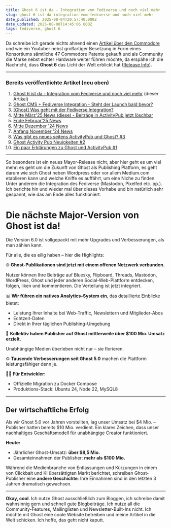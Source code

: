 ```yaml
---
title: Ghost 6 ist da - Integration vom Fediverse und noch viel mehr
slug: ghost-6-ist-da-integration-vom-fediverse-und-noch-viel-mehr
date_published: 2025-08-04T20:57:40.000Z
date_updated: 2025-08-08T14:45:06.000Z
tags: fediverse, ghost 6
---
```


Da schreibe ich gerade nichts ahnend einen [Artikel über den Commodore](__GHOST_URL__/commodore-ist-zuruck/) und wie ein Youtuber nebst großartiger Besetzung in Form eines Konsortiums sämtliche 47 Commodore Patente gekauft und als Community die Marke nebst echter Hardware weiter führen möchte, da erspähe ich die Nachricht, dass **Ghost 6** das Licht der Welt erblickt hat ([Release Info](https://ghost.org/changelog/6/)). 

---

### Bereits veröffentlichte Artikel (neu oben)

1. [Ghost 6 ist da - Integration vom Fediverse und noch viel mehr](__GHOST_URL__/ghost-6-ist-da-integration-vom-fediverse-und-noch-viel-mehr/) (dieser Artikel)
2. [Ghost CMS + Fediverse Integration - Steht der Launch bald bevor?](__GHOST_URL__/ghost-cms-fediverse-integration-steht-der-launch-bald-bevor/)
3. [[Ghost] Was geht mit der Fediverse Integration?](__GHOST_URL__/ghost-was-geht-mit-der-fediverse-integration-2/)
4. [Mitte März'25 News (diese) - Beiträge in ActivityPub jetzt löschbar](__GHOST_URL__/ghost-neue-funktion-beitrage-in-activitypub-jetzt-loschbar/)
5. [Ende Februar'25 News](__GHOST_URL__/was-geht-bei-ghost-und-dem-fediverse-activitypub/)
6. [Mitte Dezember '24 News](__GHOST_URL__/aktueller-stand-ghost-und-das-fediverse-2/)
7. [Anfang November '24 News](__GHOST_URL__/aktueller-stand-ghost-und-das-fediverse/)
8. [Was gibt es neues seitens ActivityPub und Ghost? #3](__GHOST_URL__/was-gibt-es-neues-seitens-activitypub-und-ghost-3/)
9. [Ghost Activity Pub Neuigkeiten #2](__GHOST_URL__/ghost-activity-pub-neuigkeiten-2/)
10. [Ein paar Erklärungen zu Ghost und ActivityPub #1](__GHOST_URL__/ein-paar-erklarungen-zu-ghost-und-activitypub/)

---

So besonders ist ein neues Mayor-Release nicht, aber hier geht es um viel mehr: es geht um die Zukunft von Ghost als Publishing Platform, es geht darum wie sich Ghost neben Wordpress oder vor allem Medium.com etablieren kann und welche Kniffe es auffährt, um eine Niche zu finden. Unter anderem die Integration des Fediverse (Mastodon, Pixelfed etc. pp.). Ich berichte hin und wieder mal über dieses Vorhabe und bin natürlich sehr gespannt, wie das am Ende alles funktioniert.

# Die nächste Major-Version von Ghost ist da!

Die Version 6.0 ist vollgepackt mit mehr Upgrades und Verbesserungen, als man zählen kann.

Für alle, die es eilig haben – hier die Highlights:

🌐 **Ghost-Publikationen sind jetzt mit einem offenen Netzwerk verbunden.**

Nutzer können Ihre Beiträge auf Bluesky, Flipboard, Threads, Mastodon, WordPress, Ghost und jeder anderen Social-Web-Plattform entdecken, folgen, liken und kommentieren. Die Verteilung ist jetzt integriert.

📊 **Wir führen ein natives Analytics-System ein**, das detaillierte Einblicke bietet:

- Leistung Ihrer Inhalte bei Web-Traffic, Newslettern und Mitglieder-Abos
- Echtzeit-Daten
- Direkt in Ihrer täglichen Publishing-Umgebung

💸 **Kollektiv haben Publisher auf Ghost mittlerweile über $100 Mio. Umsatz erzielt.**

Unabhängige Medien überleben nicht nur – sie florieren.

⚙️ **Tausende Verbesserungen seit Ghost 5.0** machen die Plattform leistungsfähiger denn je.

👨‍💻 **Für Entwickler:**

- Offizielle Migration zu Docker Compose
- Produktions-Stack: Ubuntu 24, Node 22, MySQL8

---

## Der wirtschaftliche Erfolg

Als wir Ghost 5.0 vor Jahren vorstellten, lag unser Umsatz bei $4 Mio. – Publisher hatten bereits $10 Mio. verdient. Ein klares Zeichen, dass unser nachhaltiges Geschäftsmodell für unabhängige Creator funktioniert.

**Heute:**

- Jährlicher Ghost-Umsatz: **über $8,5 Mio.**
- Gesamteinnahmen der Publisher: **mehr als $100 Mio.**

Während die Medienbranche von Entlassungen und Kürzungen in einem von Clickbait und KI übersättigten Markt berichtet, schreiben Ghost-Publisher eine **andere Geschichte**: Ihre Einnahmen sind in den letzten 3 Jahren dramatisch gewachsen.

---

**Okay, cool**. Ich nutze Ghost ausschließlich zum Bloggen, ich schreibe damit wahnsinnig gern und schnell gute Blogbeiträge. Ich nutze all die Community-Features, Mailinglisten und Newsletter-Built-Ins nicht. Ich möchte mit Ghost eine coole Website betreiben und meine Artikel in die Welt schicken. Ich hoffe, das geht nicht kaputt.
